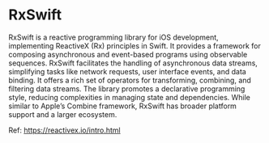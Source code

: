 # RxSwift

RxSwift is a reactive programming library for iOS development, implementing ReactiveX (Rx) principles in Swift. It provides a framework for composing asynchronous and event-based programs using observable sequences. RxSwift facilitates the handling of asynchronous data streams, simplifying tasks like network requests, user interface events, and data binding. It offers a rich set of operators for transforming, combining, and filtering data streams. The library promotes a declarative programming style, reducing complexities in managing state and dependencies. While similar to Apple’s Combine framework, RxSwift has broader platform support and a larger ecosystem.

Ref: https://reactivex.io/intro.html